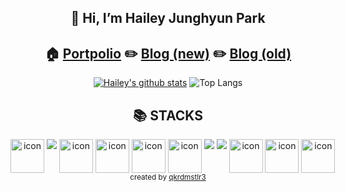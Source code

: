 <div align=center>
    
👋 Hi, I’m Hailey Junghyun Park 
-------------------------------
## 🏠 [Portpolio](https://haileypark.notion.site/Hailey-Park-8d39cef5576545669477ed329b916f97)                ✏️ [Blog (new)](https://haileyjpark.tistory.com) ✏️ [Blog (old)](https://velog.io/@xxhaileypark)


[![Hailey's github stats](https://github-readme-stats.vercel.app/api?username=haileyjpark&show_icons=true&theme=highcontrast)](https://github.com/haileyjpark/github-readme-stats) ![Top Langs](https://github-readme-stats.vercel.app/api/top-langs/?username=haileyjpark&layout=compact&theme=highcontrast)



    
    
   

    
    


<div align=center><h2>📚 STACKS</h2></div>
<div align="center">
    <div style="display: flex; align-items: flex-start;">
        <img src="https://techstack-generator.vercel.app/js-icon.svg" alt="icon" width="54" height="54" align="center"/>&nbsp;
        <img src="https://img.shields.io/badge/node.js-339933?style=for-the-badge&logo=Node.js&logoColor=white" align="center">&nbsp;
        <img src="https://techstack-generator.vercel.app/restapi-icon.svg" alt="icon" width="54" height="54" align="center"/>&nbsp;
        <img src="https://techstack-generator.vercel.app/docker-icon.svg" alt="icon" width="54" height="54" align="center"/>&nbsp;
        <img src="https://techstack-generator.vercel.app/mysql-icon.svg" alt="icon" width="54" height="54" align="center"/>&nbsp;
        <img src="https://techstack-generator.vercel.app/github-icon.svg" alt="icon" width="54" height="54" align="center"/>&nbsp;
        <img src="https://img.shields.io/badge/HTML5-C5512C?style=flat-square&logo=HTML5&logoColor=white" align="center"/>&nbsp;
        <img src="https://img.shields.io/badge/CSS-4371B2?style=flat-square&logo=CSS3&logoColor=white" align="center"/>&nbsp;
        <img src="https://techstack-generator.vercel.app/aws-icon.svg" alt="icon" width="54" height="54" align="center"/>&nbsp;
        <img src="https://techstack-generator.vercel.app/python-icon.svg" alt="icon" width="54" height="54" align="center"/>&nbsp;
        <img src="https://techstack-generator.vercel.app/django-icon.svg" alt="icon" width="54" height="54" align="center"/></div>
    

</div>

<div align="center">
  <sub>created by <a href="https://github.com/qkrdmstlr3/techstack-generator" target="_blank">qkrdmstlr3</a></sub>
</div>

<!--
<a><img src="https://img.shields.io/badge/Javascript-F0DF3E?style=flat-square&logo=Javascript&logoColor=white"/></a>
-->
<!--
<a><img src="https://img.shields.io/badge/Typescript-5175A7?style=flat-square&logo=Typescript&logoColor=white"/></a>
-->    


    

<!---
haileyjpark/haileyjpark is a ✨ special ✨ repository because its `README.md` (this file) appears on your GitHub profile.
You can click the Preview link to take a look at your changes.
--->
